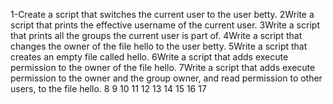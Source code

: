 1-Create a script that switches the current user to the user betty.
2Write a script that prints the effective username of the current user.
3Write a script that prints all the groups the current user is part of.
4Write a script that changes the owner of the file hello to the user betty.
5Write a script that creates an empty file called hello.
6Write a script that adds execute permission to the owner of the file hello.
7Write a script that adds execute permission to the owner and the group owner, and read permission to other users, to the file hello.
8
9
10
11
12
13
14
15
16
17

